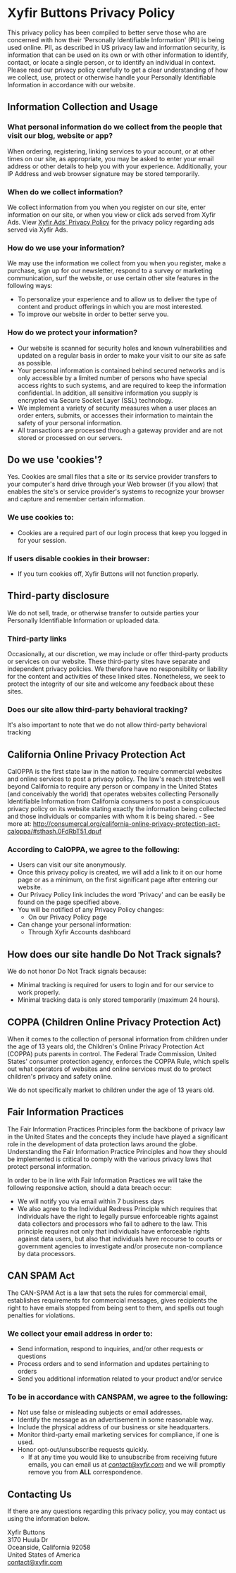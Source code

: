 # Xyfir Buttons Privacy Policy

This privacy policy has been compiled to better serve those who are concerned with how their 'Personally Identifiable Information' (PII) is being used online. PII, as described in US privacy law and information security, is information that can be used on its own or with other information to identify, contact, or locate a single person, or to identify an individual in context. Please read our privacy policy carefully to get a clear understanding of how we collect, use, protect or otherwise handle your Personally Identifiable Information in accordance with our website.

## Information Collection and Usage

### What personal information do we collect from the people that visit our blog, website or app?

When ordering, registering, linking services to your account, or at other times on our site, as appropriate, you may be asked to enter your email address or other details to help you with your experience. Additionally, your IP Address and web browser signature may be stored temporarily.

### When do we collect information?

We collect information from you when you register on our site, enter information on our site, or when you view or click ads served from Xyfir Ads. View [Xyfir Ads' Privacy Policy](https://xyfir.com/#/documentation/xyfir-ads/privacy) for the privacy policy regarding ads served via Xyfir Ads.

### How do we use your information?

We may use the information we collect from you when you register, make a purchase, sign up for our newsletter, respond to a survey or marketing communication, surf the website, or use certain other site features in the following ways:

- To personalize your experience and to allow us to deliver the type of content and product offerings in which you are most interested.
- To improve our website in order to better serve you.

### How do we protect your information?

- Our website is scanned for security holes and known vulnerabilities and updated on a regular basis in order to make your visit to our site as safe as possible.
- Your personal information is contained behind secured networks and is only accessible by a limited number of persons who have special access rights to such systems, and are required to keep the information confidential. In addition, all sensitive information you supply is encrypted via Secure Socket Layer (SSL) technology.
- We implement a variety of security measures when a user places an order enters, submits, or accesses their information to maintain the safety of your personal information.
- All transactions are processed through a gateway provider and are not stored or processed on our servers.

## Do we use 'cookies'?

Yes. Cookies are small files that a site or its service provider transfers to your computer's hard drive through your Web browser (if you allow) that enables the site's or service provider's systems to recognize your browser and capture and remember certain information.
  
### We use cookies to:

- Cookies are a required part of our login process that keep you logged in for your session.

### If users disable cookies in their browser:

- If you turn cookies off, Xyfir Buttons will not function properly.

## Third-party disclosure

We do not sell, trade, or otherwise transfer to outside parties your Personally Identifiable Information or uploaded data.

### Third-party links

Occasionally, at our discretion, we may include or offer third-party products or services on our website. These third-party sites have separate and independent privacy policies. We therefore have no responsibility or liability for the content and activities of these linked sites. Nonetheless, we seek to protect the integrity of our site and welcome any feedback about these sites.

### Does our site allow third-party behavioral tracking?

It's also important to note that we do not allow third-party behavioral tracking

## California Online Privacy Protection Act

CalOPPA is the first state law in the nation to require commercial websites and online services to post a privacy policy. The law's reach stretches well beyond California to require any person or company in the United States (and conceivably the world) that operates websites collecting Personally Identifiable Information from California consumers to post a conspicuous privacy policy on its website stating exactly the information being collected and those individuals or companies with whom it is being shared. - See more at: http://consumercal.org/california-online-privacy-protection-act-caloppa/#sthash.0FdRbT51.dpuf

### According to CalOPPA, we agree to the following:

- Users can visit our site anonymously.
- Once this privacy policy is created, we will add a link to it on our home page or as a minimum, on the first significant page after entering our website.
- Our Privacy Policy link includes the word 'Privacy' and can be easily be found on the page specified above.
- You will be notified of any Privacy Policy changes:
  - On our Privacy Policy page
- Can change your personal information:
  - Through Xyfir Accounts dashboard

## How does our site handle Do Not Track signals?

We do not honor Do Not Track signals because:

- Minimal tracking is required for users to login and for our service to work properly.
- Minimal tracking data is only stored temporarily (maximum 24 hours).

## COPPA (Children Online Privacy Protection Act)

When it comes to the collection of personal information from children under the age of 13 years old, the Children's Online Privacy Protection Act (COPPA) puts parents in control. The Federal Trade Commission, United States' consumer protection agency, enforces the COPPA Rule, which spells out what operators of websites and online services must do to protect children's privacy and safety online.

We do not specifically market to children under the age of 13 years old.

## Fair Information Practices

The Fair Information Practices Principles form the backbone of privacy law in the United States and the concepts they include have played a significant role in the development of data protection laws around the globe. Understanding the Fair Information Practice Principles and how they should be implemented is critical to comply with the various privacy laws that protect personal information.

In order to be in line with Fair Information Practices we will take the following responsive action, should a data breach occur:
- We will notify you via email within 7 business days
- We also agree to the Individual Redress Principle which requires that individuals have the right to legally pursue enforceable rights against data collectors and processors who fail to adhere to the law. This principle requires not only that individuals have enforceable rights against data users, but also that individuals have recourse to courts or government agencies to investigate and/or prosecute non-compliance by data processors.

## CAN SPAM Act

The CAN-SPAM Act is a law that sets the rules for commercial email, establishes requirements for commercial messages, gives recipients the right to have emails stopped from being sent to them, and spells out tough penalties for violations.

### We collect your email address in order to:
- Send information, respond to inquiries, and/or other requests or questions
- Process orders and to send information and updates pertaining to orders
- Send you additional information related to your product and/or service

### To be in accordance with CANSPAM, we agree to the following:
- Not use false or misleading subjects or email addresses.
- Identify the message as an advertisement in some reasonable way.
- Include the physical address of our business or site headquarters.
- Monitor third-party email marketing services for compliance, if one is used.
- Honor opt-out/unsubscribe requests quickly.
  - If at any time you would like to unsubscribe from receiving future emails, you can email us at *contact@xyfir.com* and we will promptly remove you from **ALL** correspondence.

## Contacting Us

If there are any questions regarding this privacy policy, you may contact us using the information below.

Xyfir Buttons \
3170 Huula Dr \
Oceanside, California 92058 \
United States of America \
contact@xyfir.com